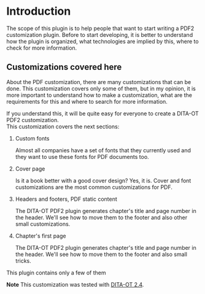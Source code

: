 # Introduction

The scope of this plugin is to help people that want to start writing a PDF2 customization plugin. 
Before to start developing, it is better to understand how the plugin is organized, 
what technologies are implied by this, where to check for more information.  

## Customizations covered here
About the PDF customization, there are many customizations that can be done. 
This customization covers only some of them, but in my opinion, it is more important to understand 
how to make a customization, what are the requirements for this and where to search for more information. 

If you understand this, it will be quite easy for everyone to create a DITA-OT PDF2 customization.    
This customization covers the next sections:

1. Custom fonts

     Almost all companies have a set of fonts that they currently used and 
     they want to use these fonts for PDF documents too.
      
2. Cover page

     Is it a book better with a good cover design? Yes, it is. 
     Cover and font customizations are the most common customizations for PDF.
     
3. Headers and footers, PDF static content
     
     The DITA-OT PDF2 plugin generates chapter's title and page number in the header. 
     We'll see how to move them to the footer and also other small customizations.

4. Chapter's first page
     
     The DITA-OT PDF2 plugin generates chapter's title and page number in the header. 
     We'll see how to move them to the footer and also small tricks.


This plugin contains only a few of them  

**Note** This customization was tested with [DITA-OT 2.4](http://www.dita-ot.org/2.4/).